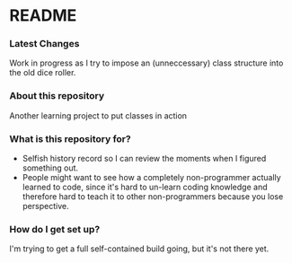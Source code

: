 # README #

### Latest Changes ###
Work in progress as I try to impose an (unneccessary) class structure into the old dice roller.

### About this repository ###
Another learning project to put classes in action

### What is this repository for? ###

* Selfish history record so I can review the moments when I figured something out.
* People might want to see how a completely non-programmer actually learned to code, since it's hard to un-learn coding knowledge and therefore hard to teach it to other non-programmers because you lose perspective.

### How do I get set up? ###

I'm trying to get a full self-contained build going, but it's not there yet.
